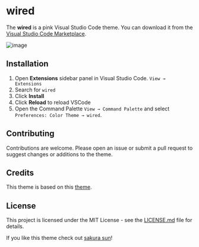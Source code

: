 # wired

The **wired** is a pink Visual Studio Code theme. You can download it from the [Visual Studio Code Marketplace](https://marketplace.visualstudio.com/items?itemName=minako.wired).

<img alt="image" src="https://github.com/kayliese/wired/assets/49692061/10496aec-7f72-4c1b-9081-ce3f23e72c60">

## Installation

1. Open **Extensions** sidebar panel in Visual Studio Code. `View → Extensions`
2. Search for `wired`
3. Click **Install**
4. Click **Reload** to reload VSCode
5. Open the Command Palette `View → Command Palette` and select `Preferences: Color Theme → wired`.

## Contributing

Contributions are welcome. Please open an issue or submit a pull request to suggest changes or additions to the theme.

## Credits

This theme is based on this [theme](https://themes.vscode.one/theme/Hitler/PgXaWBMc).

## License

This project is licensed under the MIT License - see the [LICENSE.md](LICENSE.md) file for details.

If you like this theme check out [sakura sun](https://marketplace.visualstudio.com/items?itemName=minako.sakurasun)!